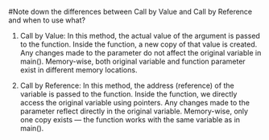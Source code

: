 #Note down the differences between Call by Value and Call by Reference and when to use what?

1. Call by Value:
In this method, the actual value of the argument is passed to the function.
Inside the function, a new copy of that value is created.
Any changes made to the parameter do not affect the original variable in main().
Memory-wise, both original variable and function parameter exist in different memory locations.

2. Call by Reference:
In this method, the address (reference) of the variable is passed to the function.
Inside the function, we directly access the original variable using pointers.
Any changes made to the parameter reflect directly in the original variable.
Memory-wise, only one copy exists — the function works with the same variable as in main().
